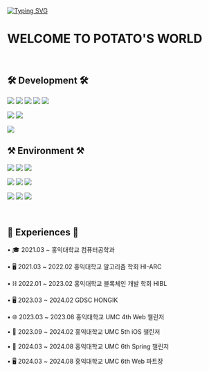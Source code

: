 <!--
**kwaktato/kwaktato** is a ✨ _special_ ✨ repository because its `README.md` (this file) appears on your GitHub profile.
-->

[![Typing SVG](https://readme-typing-svg.demolab.com?font=Fira+Code&weight=800&size=50&pause=1000&color=000000&width=435&height=70&lines=HELLO%2C+POTATO)](https://git.io/typing-svg)

<!--
깃허브 스탯
![GitHub stats](https://github-readme-stats.vercel.app/api?username=kwaktato&show_icons=true&theme=radical)
많이 사용한 언어 통계
[![Top Langs](https://github-readme-stats.vercel.app/api/top-langs/?username=kwaktato)](https://github.com/kwaktato/github-readme-stats)
-->

<h1>WELCOME TO POTATO'S WORLD</h1>
<br/>


<h2>🛠️ Development 🛠️</h2>
<p>
  <img src="https://img.shields.io/badge/HTML-239120?style=for-the-badge&logo=html5&logoColor=white"/>
  <img src="https://img.shields.io/badge/CSS-E44C30?&style=for-the-badge&logo=css3&logoColor=white"/>
  <img src="https://img.shields.io/badge/styled--components-DB7093?style=for-the-badge&logo=styled-components&logoColor=white"/>
  <img src="https://img.shields.io/badge/React-20232A?style=for-the-badge&logo=react&logoColor=61DAFB"/>
  <img src="https://img.shields.io/badge/JavaScript-F7DF1E?style=for-the-badge&logo=JavaScript&logoColor=white"/>
</p>
<p>
  <img src="https://img.shields.io/badge/Spring-6DB33F?style=for-the-badge&logo=Spring&logoColor=white"/>
  <img src="https://img.shields.io/badge/MySQL-005C84?style=for-the-badge&logo=mysql&logoColor=white"/>
</p>
<img src="https://img.shields.io/badge/Swift-FA7343?style=for-the-badge&logo=swift&logoColor=white"/>
<br/>


<h2>⚒️ Environment ⚒️</h2>
<p>
  <img src="https://img.shields.io/badge/Discord-7289DA?style=for-the-badge&logo=discord&logoColor=white"/>
  <img src="https://img.shields.io/badge/Slack-4A154B?style=for-the-badge&logo=slack&logoColor=white"/>
  <img src="https://img.shields.io/badge/Notion-000000?style=for-the-badge&logo=notion&logoColor=white"/>
</p>
<p>
  <img src="https://img.shields.io/badge/Figma-22A833?style=for-the-badge&logo=figma&logoColor=white"/>
  <img src="https://img.shields.io/badge/GIT-E44C30?style=for-the-badge&logo=git&logoColor=white"/>
  <img src="https://img.shields.io/badge/GitHub-100000?style=for-the-badge&logo=github&logoColor=white"/>
</p>
<p>
  <img src="https://img.shields.io/badge/Xcode-20BEF5?style=for-the-badge&logo=Xcode&logoColor=white"/>
  <img src="https://img.shields.io/badge/Visual_Studio_Code-0078D4?style=for-the-badge&logo=visual%20studio%20code&logoColor=white"/>
  <img src="https://img.shields.io/badge/IntelliJ_IDEA-802DAD.svg?style=for-the-badge&logo=intellij-idea&logoColor=white"/>
</p>
</br>


<h2>💼 Experiences 💼</h2>
<div align="left">
  <p>• 🎓 2021.03 ~ 홍익대학교 컴퓨터공학과</p>
  <p>• 🖥️ 2021.03 ~ 2022.02 홍익대학교 알고리즘 학회 HI-ARC</p>
  <p>• ⛓️ 2022.01 ~ 2023.02 홍익대학교 블록체인 개발 학회 HIBL</p>
  <p>• 🖥️ 2023.03 ~ 2024.02 GDSC HONGIK</p>
  <p>• 🌐 2023.03 ~ 2023.08 홍익대학교 UMC 4th Web 챌린저</p>
  <p>• 📱 2023.09 ~ 2024.02 홍익대학교 UMC 5th iOS 챌린저</p>
  <p>• 🌱 2024.03 ~ 2024.08 홍익대학교 UMC 6th Spring 챌린저</p>
  <p>• 🖥️ 2024.03 ~ 2024.08 홍익대학교 UMC 6th  Web 파트장</p>
</div>
